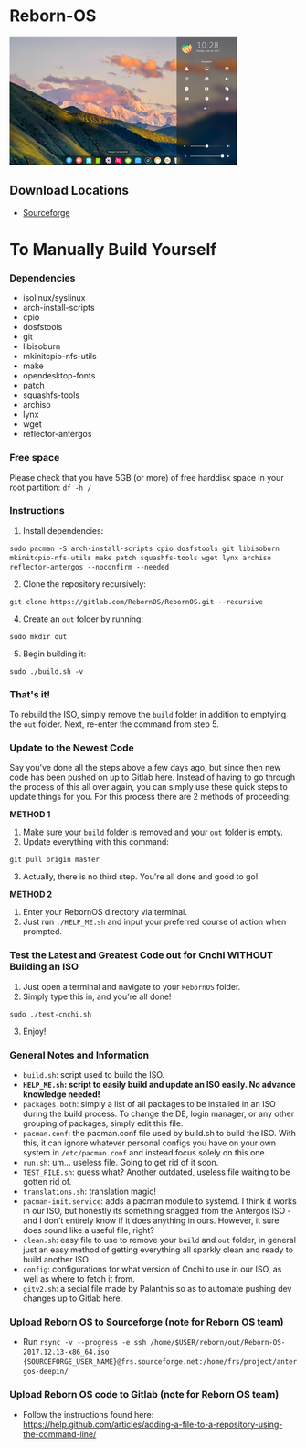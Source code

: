 # Reborn-OS
![Deepin_Image](/images/deepin.png)

## Download Locations ##
- <a href="https://sourceforge.net/projects/antergos-deepin/" class="button">Sourceforge</a> 

# To Manually Build Yourself

### Dependencies
- isolinux/syslinux
- arch-install-scripts
- cpio
- dosfstools
- git 
- libisoburn
- mkinitcpio-nfs-utils
- make
- opendesktop-fonts
- patch
- squashfs-tools
- archiso
- lynx
- wget
- reflector-antergos

### Free space

Please check that you have 5GB (or more) of free harddisk space in your root partition:
`df -h /`

### Instructions

1. Install dependencies:
```
sudo pacman -S arch-install-scripts cpio dosfstools git libisoburn mkinitcpio-nfs-utils make patch squashfs-tools wget lynx archiso reflector-antergos --noconfirm --needed
```
2. Clone the repository recursively:
```
git clone https://gitlab.com/RebornOS/RebornOS.git --recursive
```
4. Create an `out` folder by running:
```
sudo mkdir out
```
5. Begin building it:
```
sudo ./build.sh -v
```

### That's it!

To rebuild the ISO, simply remove the `build` folder in addition to emptying the `out` folder. Next, re-enter the command from step 5.

### Update to the Newest Code

Say you've done all the steps above a few days ago, but since then new code has been pushed on up to Gitlab here. Instead of having to go through the process of this all over again, you can simply use these quick steps to update things for you. For this process there are 2 methods of proceeding:

**METHOD 1**
1. Make sure your `build` folder is removed and your `out` folder is empty.
2. Update everything with this command:
```
git pull origin master
```
3. Actually, there is no third step. You're all done and good to go!

**METHOD 2**
1. Enter your RebornOS directory via terminal.
2. Just run `./HELP_ME.sh` and input your preferred course of action when prompted.

### Test the Latest and Greatest Code out for Cnchi WITHOUT Building an ISO

1. Just open a terminal and navigate to your `RebornOS` folder.
2. Simply type this in, and you're all done!
```
sudo ./test-cnchi.sh
```
3. Enjoy!

### General Notes and Information

- `build.sh`: script used to build the ISO. 
- **`HELP_ME.sh`: script to easily build and update an ISO easily. No advance knowledge needed!**
- `packages.both`: simply a list of all packages to be installed in an ISO during the build process. To change the DE, login manager, or any other grouping of packages, simply edit this file.
- `pacman.conf`: the pacman.conf file used by build.sh to build the ISO. With this, it can ignore whatever personal configs you have on your own system in `/etc/pacman.conf` and instead focus solely on this one.
- `run.sh`: um... useless file. Going to get rid of it soon.
- `TEST_FILE.sh`: guess what? Another outdated, useless file waiting to be gotten rid of.
- `translations.sh`: translation magic!
- `pacman-init.service`: adds a pacman module to systemd. I think it works in our ISO, but honestly its something snagged from the Antergos ISO - and I don't entirely know if it does anything in ours. However, it sure does sound like a useful file, right?
- `clean.sh`: easy file to use to remove your `build` and `out` folder, in general just an easy method of getting everything all sparkly clean and ready to build another ISO.
- `config`: configurations for what version of Cnchi to use in our ISO, as well as where to fetch it from.
- `gitv2.sh`: a secial file made by Palanthis so as to automate pushing dev changes up to Gitlab here.

### Upload Reborn OS to Sourceforge (note for Reborn OS team)

- Run `rsync -v --progress -e ssh /home/$USER/reborn/out/Reborn-OS-2017.12.13-x86_64.iso {SOURCEFORGE_USER_NAME}@frs.sourceforge.net:/home/frs/project/antergos-deepin/
`

### Upload Reborn OS code to Gitlab (note for Reborn OS team)
- Follow the instructions found here: https://help.github.com/articles/adding-a-file-to-a-repository-using-the-command-line/

